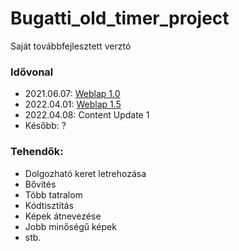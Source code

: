 # Bugatti_old_timer_project
Saját továbbfejlesztett verztó

### Idővonal
  - 2021.06.07: [Weblap 1.0](https://github.com/Petint/Bugatti_old_timer_project/releases/tag/1.0)
  - 2022.04.01: [Weblap 1.5](https://github.com/Petint/Bugatti_old_timer_project/releases/tag/1.5)
  - 2022.04.08: Content Update 1
  - Később: ?
 
 ### Tehendők:
  - Dolgozható keret letrehozása
  - Bővítés
  - Több tatralom
  - Kódtisztítás
  - Képek átnevezése
  - Jobb minőségű képek
  - stb.

